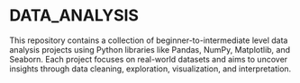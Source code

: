# DATA_ANALYSIS
This repository contains a collection of beginner-to-intermediate level data analysis projects using Python libraries like Pandas, NumPy, Matplotlib, and Seaborn. Each project focuses on real-world datasets and aims to uncover insights through data cleaning, exploration, visualization, and interpretation.
